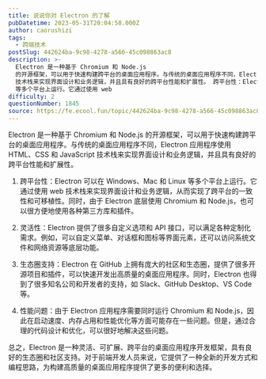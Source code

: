 ```yaml
---
title: 说说你对 Electron 的了解
pubDatetime: 2023-05-31T20:04:58.000Z
author: caorushizi
tags:
  - 跨端技术
postSlug: 442624ba-9c98-4278-a566-45c098863ac8
description: >-
  Electron 是一种基于 Chromium 和 Node.js
  的开源框架，可以用于快速构建跨平台的桌面应用程序。与传统的桌面应用程序不同，Electron 应用程序使用 HTML、CSS 和 JavaScript
  技术栈来实现界面设计和业务逻辑，并且具有良好的跨平台性能和扩展性。 跨平台性：Electron 可以在 Windows、Mac 和 Linux
  等多个平台上运行。它通过使用 web
difficulty: 2
questionNumber: 1845
source: https://fe.ecool.fun/topic/442624ba-9c98-4278-a566-45c098863ac8
---
```


Electron 是一种基于 Chromium 和 Node.js 的开源框架，可以用于快速构建跨平台的桌面应用程序。与传统的桌面应用程序不同，Electron 应用程序使用 HTML、CSS 和 JavaScript 技术栈来实现界面设计和业务逻辑，并且具有良好的跨平台性能和扩展性。

1. 跨平台性：Electron 可以在 Windows、Mac 和 Linux 等多个平台上运行。它通过使用 web 技术栈来实现界面设计和业务逻辑，从而实现了跨平台的一致性和可移植性。同时，由于 Electron 底层使用 Chromium 和 Node.js，也可以很方便地使用各种第三方库和插件。

2. 灵活性：Electron 提供了很多自定义选项和 API 接口，可以满足各种定制化需求。例如，可以自定义菜单、对话框和图标等界面元素，还可以访问系统文件和网络资源等底层功能。

3. 生态圈支持：Electron 在 GitHub 上拥有庞大的社区和生态圈，提供了很多开源项目和插件，可以快速开发出高质量的桌面应用程序。同时，Electron 也得到了很多知名公司和开发者的支持，如 Slack、GitHub Desktop、VS Code 等。

4. 性能问题：由于 Electron 应用程序需要同时运行 Chromium 和 Node.js，因此在启动速度、内存占用和性能优化等方面可能存在一些问题。但是，通过合理的代码设计和优化，可以很好地解决这些问题。

总之，Electron 是一种灵活、可扩展、跨平台的桌面应用程序开发框架，具有良好的生态圈和社区支持。对于前端开发人员来说，它提供了一种全新的开发方式和编程思路，为构建高质量的桌面应用程序提供了更多的便利和选择。
